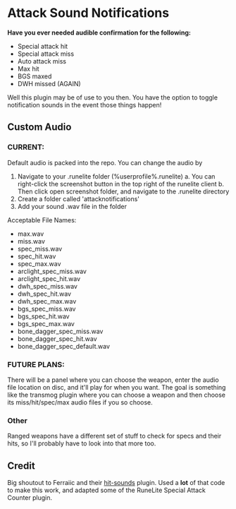 # Attack Sound Notifications
**Have you ever needed audible confirmation for the following:**
* Special attack hit
* Special attack miss
* Auto attack miss
* Max hit
* BGS maxed
* DWH missed (AGAIN)

Well this plugin may be of use to you then. You have the option to toggle notification sounds in the event those things happen!

## Custom Audio
### CURRENT:
Default audio is packed into the repo. You can change the audio by 

1. Navigate to your .runelite folder (%userprofile%\.runelite\)
    a. You can right-click the screenshot button in the top right of the runelite client
    b. Then click open screenshot folder, and navigate to the .runelite directory
2. Create a folder called 'attacknotifications'
3. Add your sound .wav file in the folder

Acceptable File Names:
* max.wav
* miss.wav
* spec_miss.wav
* spec_hit.wav
* spec_max.wav
* arclight_spec_miss.wav
* arclight_spec_hit.wav
* dwh_spec_miss.wav
* dwh_spec_hit.wav
* dwh_spec_max.wav
* bgs_spec_miss.wav
* bgs_spec_hit.wav
* bgs_spec_max.wav
* bone_dagger_spec_miss.wav
* bone_dagger_spec_hit.wav
* bone_dagger_spec_default.wav

### FUTURE PLANS:
There will be a panel where you can choose the weapon, enter the audio file location on disc, and it'll play for when you want. The goal is something like the transmog plugin where you can choose a weapon and then choose its miss/hit/spec/max audio files if you so choose.

### Other
Ranged weapons have a different set of stuff to check for specs and their hits, so I'll probably have to look into that more too.

## Credit
Big shoutout to Ferraiic and their [hit-sounds](https://github.com/Hit-Sounds/hit-sounds) plugin. Used a **lot** of that code to make this work, and adapted some of the RuneLite Special Attack Counter plugin.